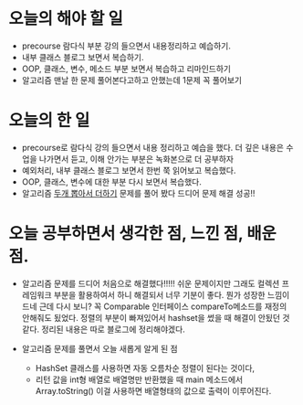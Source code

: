 # 오늘의 해야 할 일
* precourse 람다식 부분 강의 들으면서 내용정리하고 예습하기.
* 내부 클래스 블로그 보면서 복습하기.
* OOP, 클래스, 변수, 메소드 부분 보면서 복습하고 리마인드하기
* 알고리즘 맨날 한 문제 풀어본다고하고 안했는데 1문제 꼭 풀어보기
# 오늘의 한 일
* precourse로 람다식 강의 들으면서 내용 정리하고 예습을 했다. 더 깊은 내용은
수업을 나가면서 듣고, 이해 안가는 부분은 녹화본으로 더 공부하자
* 예외처리, 내부 클래스 블로그 보면서 한번 쭉 읽어보고 복습했다.
* OOP, 클래스, 변수에 대한 부분 다시 보면서 복습했다.
* 알고리즘 [두개 뽑아서 더하기](https://programmers.co.kr/learn/courses/30/lessons/68644) 문제를 풀어 봤다
드디어 문제 해결 성공!!

# 오늘 공부하면서 생각한 점, 느낀 점, 배운 점.
* 알고리즘 문제를 드디어 처음으로 해결했다!!!!! 쉬운 문제이지만 그래도 컬렉션 프레임워크 부분을 활용하여서
하니 해결되서 너무 기분이 좋다. 뭔가 성장한 느낌이 드네 근데 다시 보니? 꼭 Comparable 인터페이스 compareTo메소드를 
재정의 안해줘도 됬었다. 정렬의 부분이 빠져있어서 hashset을 썼을 때 해결이 안됬던 것 같다.
정리된 내용은 따로 블로그에 정리해야겠다.


* 알고리즘 문제를 풀면서 오늘 새롭게 알게 된 점 
  * HashSet 클래스를 사용하면 자동 오름차순 정렬이 된다는 것이다,
  * 리턴 값을 int형 배열로 배열명만 반환했을 때 main 메소드에서 Array.toString() 이걸 사용하면
   배열형태의 값으로 출력이 이루어진다.
